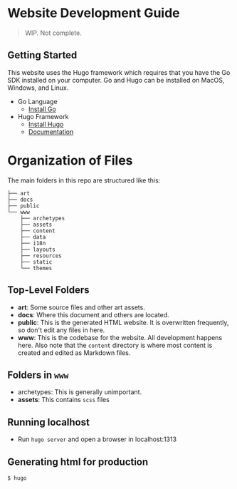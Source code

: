 # Website Development Guide

> WIP. Not complete.

## Getting Started

This website uses the Hugo framework which requires that you have the Go SDK installed on your
computer. Go and Hugo can be installed on MacOS, Windows, and Linux.

* Go Language
    * [Install Go](https://golang.org/doc/install)
* Hugo Framework
    * [Install Hugo](https://gohugo.io/getting-started/installing)
    * [Documentation](https://gohugo.io/documentation/)


# Organization of Files

The main folders in this repo are structured like this:

```
├── art
├── docs
├── public
└── www
    ├── archetypes
    ├── assets
    ├── content
    ├── data
    ├── i18n
    ├── layouts
    ├── resources
    ├── static
    └── themes
```

## Top-Level Folders

* **art**: Some source files and other art assets.
* **docs**: Where this document and others are located.
* **public**: This is the generated HTML website. It is overwritten frequently, so don't edit any
  files in here.
* **www**: This is the codebase for the website. All development happens here. Also note that
  the `content` directory is where most content is created and edited as Markdown files.

## Folders in `www`

* archetypes: This is generally unimportant.
* **assets**: This contains `scss` files

## Running localhost

* Run `hugo server` and open a browser in localhost:1313

## Generating html for production

`$ hugo`
